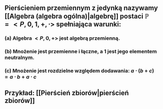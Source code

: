 ## **Pierścieniem przemiennym z jedynką** nazywamy [[Algebra (algebra ogólna)|algebrę]] postaci $\mathbb{P} = <P,0,1,+,\cdot>$  spełniająca warunki:
###  (a) Algebra $<P,0,+>$ jest algebrą przemienną.
### (b) Mnożenie jest przemienne i łączne, a $1$ jest jego elementem neutralnym.
### (c) Mnożenie jest rozdzielne względem dodawania: $a\cdot(b+c)=a \cdot b + a  \cdot c$
## **Przykład**: [[Pierścień zbiorów|pierścień zbiorów]]
